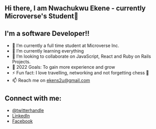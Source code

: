 ## Hi there, I am Nwachukwu Ekene - currently Microverse's Student👋

## I'm a software Developer!!

- 🔭 I’m currently a full time student at Microverse Inc.
- 🌱 I’m currently learning everything 
- 👯 I’m looking to collaborate on JavaScript, React and Ruby on Rails Projects.
- 🥅 2022 Goals: To gain more experience and grow
- ⚡ Fun fact: I love travelling, networking and not forgetting chess 🤣
- 📫 Reach me on ekens2u@gmail.com

## Connect with me:
- [@twitterhandle](https://twitter.com/ekene070)
- [LinkedIn](https://linkedin.com/in/EkeneNwachukwu)
- [Facebook](https://web.facebook.com/ekenae.nwachukwu/)

